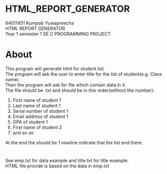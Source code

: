 # HTML_REPORT_GENERATOR

64011451 Kumpob Yuwapreecha<br />
HTML REPORT GENERATOR<br />
Year 1 semester 1 SE C PROGRAMMING PROJECT<br />

# About
This program will generate html for student list.<br />
The program will ask the user to enter title for the list of student(e.g. Class name).<br />
Then the program will ask for file which contain data in it.<br />
The file should be .txt and should be in this order(without the number):
1. First name of student 1
2. Last name of student 1
3. Serial number of student 1
4. Email address of student 1
5. GPA of student 1
6. First name of student 2
7. and so on

At the end the should be 1 newline indicate that the list end there.<br />
#
See emp.txt for data example and title.txt for title example.<br />
HTML file provide is based on the data in emp.txt
